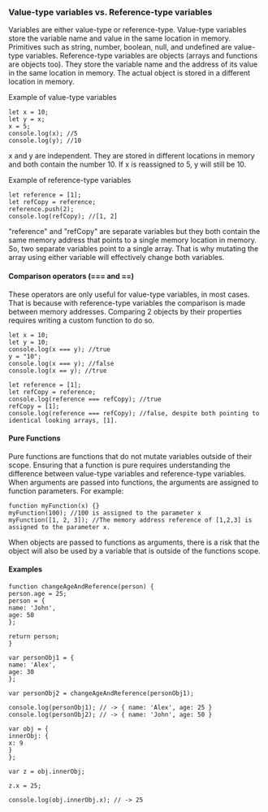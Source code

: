 ### Value-type variables vs. Reference-type variables

Variables are either value-type or reference-type. Value-type variables store the variable name and value in the same location in memory. Primitives such as string, number, boolean, null, and undefined are value-type variables. Reference-type variables are objects (arrays and functions are objects too). They store the variable name and the address of its value in the same location in memory. The actual object is stored in a different location in memory.

Example of value-type variables

```
let x = 10;
let y = x;
x = 5;
console.log(x); //5
console.log(y); //10
```

x and y are independent. They are stored in different locations in memory and both contain the number 10. If x is reassigned to 5, y will still be 10.

Example of reference-type variables

```
let reference = [1];
let refCopy = reference;
reference.push(2);
console.log(refCopy); //[1, 2]
```

"reference" and "refCopy" are separate variables but they both contain the same memory address that points to a single memory location in memory. So, two separate variables point to a single array. That is why mutating the array using either variable will effectively change both variables.

#### Comparison operators (=== and ==)

These operators are only useful for value-type variables, in most cases. That is because with reference-type variables the comparison is made between memory addresses. Comparing 2 objects by their properties requires writing a custom function to do so.

```
let x = 10;
let y = 10;
console.log(x === y); //true
y = "10";
console.log(x === y); //false
console.log(x == y); //true

let reference = [1];
let refCopy = reference;
console.log(reference === refCopy); //true
refCopy = [1];
console.log(reference === refCopy); //false, despite both pointing to identical looking arrays, [1].
```

#### Pure Functions

Pure functions are functions that do not mutate variables outside of their scope.
Ensuring that a function is pure requires understanding the difference between
value-type variables and reference-type variables. When arguments are passed into
functions, the arguments are assigned to function parameters. For example:

```
function myFunction(x) {}
myFunction(100); //100 is assigned to the parameter x
myFunction([1, 2, 3]); //The memory address reference of [1,2,3] is assigned to the parameter x.
```

When objects are passed to functions as arguments, there is a risk that the object
will also be used by a variable that is outside of the functions scope.

#### Examples

```
function changeAgeAndReference(person) {
person.age = 25;
person = {
name: 'John',
age: 50
};

return person;
}

var personObj1 = {
name: 'Alex',
age: 30
};

var personObj2 = changeAgeAndReference(personObj1);

console.log(personObj1); // -> { name: 'Alex', age: 25 }
console.log(personObj2); // -> { name: 'John', age: 50 }

var obj = {
innerObj: {
x: 9
}
};
​
var z = obj.innerObj;
​
z.x = 25;
​
console.log(obj.innerObj.x); // -> 25
```
